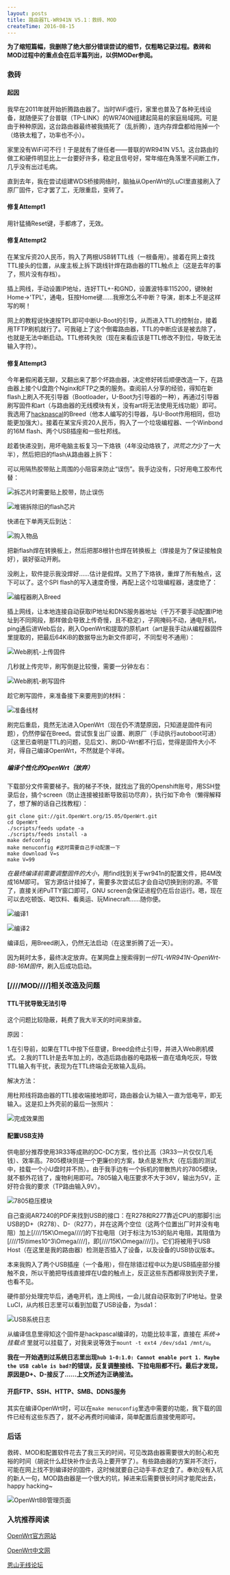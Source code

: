 ```yaml
---
layout: posts
title: 路由器TL-WR941N V5.1：救砖、MOD
createTime: 2016-08-15
---
```

**为了缩短篇幅，我删除了绝大部分错误尝试的细节，仅粗略记录过程。救砖和MOD过程中的重点会在后半篇列出，以供MODer参阅。**


### 救砖

#### 起因

我早在2011年就开始折腾路由器了。当时WiFi盛行，家里也普及了各种无线设备，就随便买了台普联（TP-LINK）的WR740N组建起简易的家庭局域网。可是由于种种原因，这台路由器最终被我搞死了（乱折腾），连内存焊盘都给拖掉一个（烙铁太粗了，功率也不小）。

家里没有WiFi可不行！于是就有了继任者——普联的WR941N V5.1。这台路由的做工和硬件明显比上一台要好许多，稳定且信号好，常年缩在角落里不间断工作，几乎没有出过毛病。

直到去年，我在尝试组建WDS桥接网络时，脑抽从OpenWrt的LuCI里直接刷入了原厂固件，它才罢了工，无限重启，变砖了。

#### 修复Attempt1

用针猛捅Reset键，手都疼了，无效。

#### 修复Attempt2

在某宝斥资20人民币，购入了两根USB转TTL线（一根备用）。接着在网上查找TTL接头的位置，从废主板上拆下跳线针焊在路由器的TTL触点上（这是去年的事了，照片没有存档）。

插上网线，手动设置IP地址，连好TTL+-和GND，设置波特率115200，键映射Home->'TPL'，通电，狂按Home键……我擦怎么不中断？导演，剧本上不是这样写的啊！

网上的教程说快速按TPL即可中断U-Boot的引导，从而进入TTL的控制台，接着用TFTP刷机就行了。可我碰上了这个倒霉路由器，TTL的中断应该是被去除了，也就是无法中断启动。TTL修砖失败（现在来看应该是TTL修改不到位，导致无法输入字符）。

#### 修复Attempt3

今年暑假闲着无聊，又翻出来了那个坏路由器，决定修好砖后顺便改造一下，在路由器上接个U盘跑个Nginx和FTP之类的服务。查阅前人分享的经验，得知在新flash上刷入不死引导器（Bootloader，U-Boot为引导器的一种），再通过引导器刷写固件和art（与路由器的无线模块有关，没有art将无法使用无线功能）即可。
我选用了[hackpascal](http://blog.hackpascal.net/)的Breed（他本人编写的引导器，与U-Boot作用相同，但功能更加强大）。接着在某宝斥资20人民币，购入了一个垃圾编程器、一个Winbond的16M flash、两个USB插座和一些杜邦线。

趁着快递没到，用坏电脑主板复习一下烙铁（4年没动烙铁了，*洪荒之力*少了一大半），然后把旧的flash从路由器上拆下：

可以用隔热胶带贴上周围的小阻容来防止“误伤”。我手边没有，只好用电工胶布代替：

![拆芯片时需要贴上胶带，防止误伤](http://images2015.cnblogs.com/blog/585442/201608/585442-20160815232449921-1094396177.jpg)

![堆锡拆除旧的flash芯片](http://images2015.cnblogs.com/blog/585442/201608/585442-20160815232522078-1588389242.jpg)

快递在下单两天后到达：

![购入物品](http://images2015.cnblogs.com/blog/585442/201608/585442-20160815232602562-1865624949.jpg)

把新flash焊在转换板上，然后把那8根针也焊在转换板上（焊接是为了保证接触良好），装好驱动开刷。

没刷上，软件提示我没焊好……估计是假焊。又热了下烙铁，重焊了所有触点，这下可以了。这个SPI flash的写入速度奇慢，再配上这个垃圾编程器，速度绝了：

![编程器刷入Breed](http://images2015.cnblogs.com/blog/585442/201608/585442-20160815232648218-1177029296.png)

插上网线，让本地连接自动获取IP地址和DNS服务器地址（千万不要手动配置IP地址到不同网段，那样做会导致上传奇慢，且不稳定），子网掩码不动，通电开机，ping通后进Web后台，刷入OpenWrt和提取的原机art（art是我手动从编程器固件里提取的，把最后64KiB的数据导出为新文件即可，不同型号不通用）：

![Web刷机-上传固件](http://images2015.cnblogs.com/blog/585442/201608/585442-20160815232824937-1902934864.png)

几秒就上传完毕，刷写倒是比较慢，需要一分钟左右：

![Web刷机-刷写固件](http://images2015.cnblogs.com/blog/585442/201608/585442-20160815232831671-1506396486.png)

趁它刷写固件，来准备接下来要用到的材料：

![准备线材](http://images2015.cnblogs.com/blog/585442/201608/585442-20160815232914750-263690346.jpg)

刷完后重启，竟然无法进入OpenWrt（现在仍不清楚原因，只知道是固件有问题），仍然停留在Breed。尝试恢复出厂设置、刷原厂（手动执行autoboot可进）（这里已查明是TTL的问题，见后文）、刷DD-Wrt都不行后，觉得是固件大小不对，得自己编译OpenWrt，不然就是个半砖。

##### 编译个性化的OpenWrt（放弃）

下载部分文件需要梯子。我的梯子不快，就找出了我的Openshift账号，用SSH登录后台，搞个screen（防止连接被挂断导致前功尽弃），执行如下命令（懒得解释了，想了解的话自己找教程）：

	git clone git://git.OpenWrt.org/15.05/OpenWrt.git
	cd OpenWrt
	./scripts/feeds update -a
	./scripts/feeds install -a
	make defconfig
	make menuconfig #这时需要自己手动配置一下
	make download V=s
	make V=99

*在最终编译前需要调整固件的大小*，用find找到关于wr941n的配置文件，把4M改成16M即可。
官方源估计挂掉了，需要多次尝试后才会自动切换到别的源。不管了，直接关闭PuTTY窗口即可，GNU screen会保证进程仍在后台运行。嗯，现在可以去吃顿饭、喝饮料、看奥运、玩Minecraft……随你便。

![编译1](http://images2015.cnblogs.com/blog/585442/201608/585442-20160815233019890-375109718.png)

![编译2](http://images2015.cnblogs.com/blog/585442/201608/585442-20160815233025125-1903905088.png)

编译后，用Breed刷入，仍然无法启动（在这里折腾了近一天）。

因为耗时太多，最终决定放弃。在某网盘上搜索得到*一份TL-WR941N-OpenWrt-BB-16M固件*，刷入后成功启动。

### [////MOD////]相关改造及问题

#### TTL干扰导致无法引导

这个问题比较隐蔽，耗费了我大半天的时间来排查。

原因：

1.在引导前，如果在TTL中按下任意键，Breed会终止引导，并进入Web刷机模式。
2.我的TTL针是去年加上的，改造后路由器的电路板一直在墙角吃灰，导致TTL输入有干扰，表现为在TTL终端会无故输入乱码。

解决方法：

用杜邦线将路由器的TTL接收端接地即可，路由器会认为输入一直为低电平，即无输入。这是扣上外壳前的最后一张照片：

![完成效果图](http://images2015.cnblogs.com/blog/585442/201608/585442-20160815232353968-878039038.jpg)

#### 配置USB支持

供电部分推荐使用3R33等成熟的DC-DC方案，性价比高（3R33一片仅仅几毛钱）、效率高。7805模块则是一个更廉价的方案，缺点是发热大（在后面的测试中，挂载一个小U盘时并不热）。由于我手边有一个拆机的带散热片的7805模块，就不额外花钱了，废物利用即可。7805输入电压要求不大于36V，输出为5V，正好符合我的要求（TP路由输入9V）。

![7805稳压模块](http://images2015.cnblogs.com/blog/585442/201608/585442-20160815232932921-1158115013.jpg)

自己查阅AR7240的PDF来找到USB的接口：在R278和R277靠近CPU的那脚引出USB的D+（R278）、D-（R277），并在这两个空位（这两个位置出厂时并没有电阻）加上[////15K\Omega////]的下拉电阻（对于标注为153的贴片电阻，其阻值为[////15\times10^3\Omega////]，即[////15K\Omega////]）。它们将被用于USB Host（在这里是我的路由器）检测是否插入了设备，以及设备的USB协议版本。

本来我购入了两个USB插座（一个备用），但在除错过程中以为是USB插座部分接触不良，所以干脆把导线直接焊在U盘的触点上，反正这些东西都得放到壳子里，也看不见。

硬件部分处理完毕后，通电开机，连上网线，一会儿就自动获取到了IP地址。登录LuCI，从内核日志里可以看到加载了USB设备，为sda1：

![USB系统日志](http://images2015.cnblogs.com/blog/585442/201608/585442-20160815233157468-1550480082.png)

从编译信息里得知这个固件是hackpascal编译的，功能比较丰富，直接在 *系统->挂载点* 里就可以挂载了，对我来说等效于`mount -t ext4 /dev/sda1 /mnt/u`。

**我在一开始遇到过系统日志里出现`hub 1-0:1.0: Cannot enable port 1. Maybe the USB cable is bad?`的错误，反复调整接线、下拉电阻都不行。最后才发现，原因是D+、D-接反了……上文所述为正确接法。**

#### 开启FTP、SSH、HTTP、SMB、DDNS服务

其实在编译OpenWrt时，可以在`make menuconfig`里选中需要的功能，我下载的固件已经有这些东西了，就不必再费时间编译，简单配置后直接使用即可。

### 后话

救砖、MOD和配置软件花去了我三天的时间，可见改路由器需要很大的耐心和充裕的时间（胡说什么赶快补作业去马上要开学了）。有些路由器的方案并不流行，可能在网上找不到编译好的固件，这时候就要自己动手丰衣足食了。奉劝没有入坑的新人一句，MOD路由器是一个很大的坑，掉进来后需要很长时间才能爬出去， happy hacking~

![OpenWrtBB管理页面](http://images2015.cnblogs.com/blog/585442/201608/585442-20160815233235093-404924878.png)

### 入坑推荐阅读

[OpenWrt官方网站](https://OpenWrt.org)

[OpenWrt中文网](http://OpenWrt.org.cn)

[恩山无线论坛](http://www.right.com.cn/forum/forum.php)

